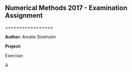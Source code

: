 ## Numerical Methods 2017 - Examination Assignment
=================

**Author:** Amalie Stokholm

**Project:** 


Exercise:

A 
